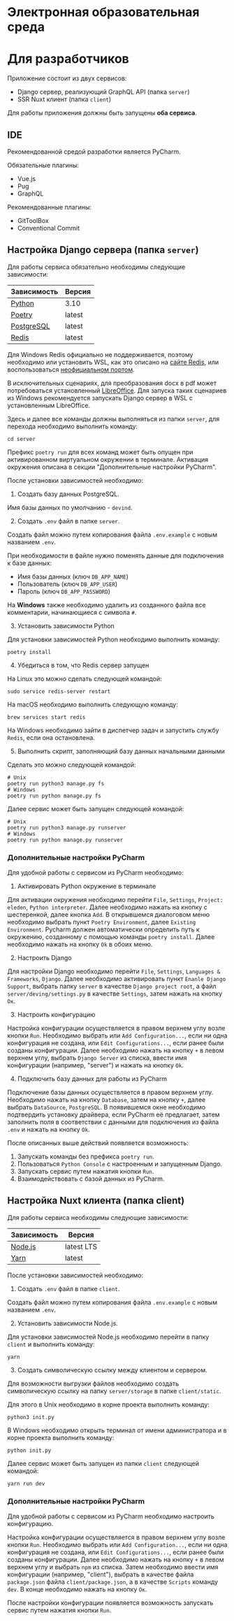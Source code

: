 # Электронная образовательная среда

# Для разработчиков

Приложение состоит из двух сервисов:

* Django сервер, реализующий GraphQL API (папка `server`)
* SSR Nuxt клиент (папка `client`)

Для работы приложения должны быть запущены **оба сервиса**.

## IDE
Рекомендованной средой разработки является PyCharm.

Обязательные плагины:
* Vue.js
* Pug
* GraphQL

Рекомендованные плагины:
* GitToolBox
* Conventional Commit

## Настройка Django сервера (папка `server`)
Для работы сервиса обязательно необходимы следующие зависимости:

| Зависимость                                                  | Версия |
|--------------------------------------------------------------|--------|
| [Python](https://www.python.org/downloads/)                  | 3.10   |
| [Poetry](https://python-poetry.org/docs/#installation)       | latest |
| [PostgreSQL](https://www.postgresql.org/download/)           | latest |
| [Redis](https://redis.io/docs/getting-started/installation/) | latest |

Для Windows Redis официально не поддерживается,
поэтому необходимо или установить WSL, как это описано на 
[сайте Redis](https://redis.io/docs/getting-started/installation/install-redis-on-windows/),
или воспользоваться [неофициальном портом](https://github.com/tporadowski/redis/releases).

В исключительных сценариях, для преобразования docx в pdf может потребоваться установленный
[LibreOffice](https://www.libreoffice.org/).
Для запуска таких сценариев из Windows
рекомендуется запускать Django сервер в WSL с установленным LibreOffice.

Здесь и далее все команды
должны выполняться из папки `server`, для перехода необходимо выполнить команду:
```shell
cd server
```
Префикс `poetry run` для всех команд может быть опущен
при активированном виртуальном окружении в терминале.
Активация окружения описана в секции "Дополнительные настройки PyCharm".

После установки зависимостей необходимо:

1. Создать базу данных PostgreSQL.

Имя базы данных по умолчанию - `devind`.

2. Создать `.env` файл в папке `server`.  

Создать файл можно путем копирования файла `.env.example` с новым названием `.env`.

При необходимости в файле нужно поменять данные для подключения к базе данных:
* Имя базы данных (ключ `DB_APP_NAME`)
* Пользователь (ключ `DB_APP_USER`)
* Пароль (ключ `DB_APP_PASSWORD`)

На **Windows** также необходимо удалить из созданного файла все комментарии, начинающиеся с символа `#`.

3. Установить зависимости Python

Для установки зависимостей Python необходимо выполнить команду:  
```shell
poetry install
```

4. Убедиться в том, что Redis сервер запущен

На Linux это можно сделать следующей командой:
```shell
sudo service redis-server restart
```

На macOS необходимо выполнить следующую команду:
```shell
brew services start redis
```

На Windows необходимо зайти в диспетчер задач и запустить службу `Redis`,
если она остановлена.

5. Выполнить скрипт, заполняющий базу данных начальными данными

Сделать это можно следующей командой:
```shell
# Unix
poetry run python3 manage.py fs
# Windows
poetry run python manage.py fs
```

Далее сервис может быть запущен следующей командой:
```shell
# Unix
poetry run python3 manage.py runserver
# Windows
poetry run python manage.py runserver
```

### Дополнительные настройки PyCharm
Для удобной работы с сервисом из PyCharm необходимо:

1. Активировать Python окружение в терминале

Для активации окружения необходимо перейти `File`, `Settings`, `Project: eleden`, `Python interpreter`.
Далее необходимо нажать на кнопку с шестеренкой, далее кнопка `Add`.
В открывшемся диалоговом меню необходимо выбрать пункт `Poetry Environment`, далее `Existing Environment`.
Pycharm должен автоматически определить путь к окружению, созданному с помощью команды `poetry install`.
Далее необходимо нажать на кнопку `Ok` в обоих меню.

2. Настроить Django

Для настройки Django необходимо перейти `File`, `Settings`, `Languages & Frameworks`, `Django`.
Далее необходимо активировать пункт `Enanle Django Support`,
выбрать папку `server` в качестве `Django project root`,
а файл `server/deving/settings.py` в качестве `Settings`, затем нажать на кнопку `Ок`.

3. Настроить конфигурацию

Настройка конфигурации осуществляется в правом верхнем углу возле кнопки `Run`.
Необходимо выбрать или `Add Configuration...`, если ни одна конфигурация не создана,
или `Edit Configurations...`, если ранее были созданы конфигурации.
Далее необходимо нажать на кнопку `+` в левом верхнем углу,
выбрать `Django Server` из списка, ввести имя конфигурации (например, "server")
и нажать на кнопку `Ok`.

4. Подключить базу данных для работы из PyCharm

Подключение базы данных осуществляется в правом верхнем углу.
Необходимо нажать на кнопку `Database`, затем на кнопку `+`, далее выбрать `DataSource`, `PostgreSQL`.
В появившемся окне необходимо подтвердить установку драйвера, если PyCharm её предлагает, затем заполнить поля
в соответствии с данными для подключения из файла `.env` и нажать на кнопку `Ok`.

После описанных выше действий появляется возможность:
1. Запускать команды без префикса `poetry run`.
2. Пользоваться `Python Console` c настроенным и запущенным Django.
3. Запускать сервис путем нажатия кнопки `Run`.
4. Взаимодействовать с базой данных из PyCharm.

## Настройка Nuxt клиента (папка client)
Для работы сервиса необходимы следующие зависимости:

| Зависимость                                               | Версия     |
|-----------------------------------------------------------|------------|
| [Node.js](https://nodejs.org/en/)                         | latest LTS |
| [Yarn](https://classic.yarnpkg.com/lang/en/docs/install/) | latest     |

После установки зависимостей необходимо:

1. Создать `.env` файл в папке `client`.

Создать файл можно путем копирования файла `.env.example` с новым названием `.env`.

2. Установить зависимости Node.js.

Для установки зависимостей Node.js необходимо перейти в папку `client` и выполнить команду:  
```shell
yarn
```

3. Создать символическую ссылку между клиентом и сервером.

Для возможности выгрузки файлов необходимо создать символическую ссылку
на папку `server/storage` в папке `client/static`.

Для этого в Unix необходимо в корне проекта выполнить команду:
```shell
python3 init.py
```

В Windows необходимо открыть терминал от имени администратора
и в корне проекта выполнить команду:
```shell
python init.py
```

Далее сервис может быть запущен из папки `client` следующей командой:
```shell
yarn run dev
```

### Дополнительные настройки PyCharm
Для удобной работы с сервисом из PyCharm необходимо настроить конфигурацию.

Настройка конфигурации осуществляется в правом верхнем углу возле кнопки `Run`.
Необходимо выбрать или `Add Configuration...`, если ни одна конфигурация не создана,
или `Edit Configurations...`, если ранее были созданы конфигурации.
Далее необходимо нажать на кнопку `+` в левом верхнем углу и
выбрать `npm` из списка.
Затем необходимо ввести имя конфигурации (например, "client"),
выбрать в качестве файла `package.json` файла `client/package.json`,
а в качестве `Scripts` команду `dev`. В конце необходимо нажать на кнопку `Ок`.

После настройки конфигурации появляется возможность запускать сервис путем нажатия кнопки `Run`.